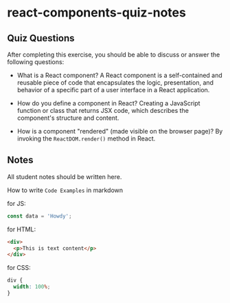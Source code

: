 # react-components-quiz-notes

## Quiz Questions

After completing this exercise, you should be able to discuss or answer the following questions:

- What is a React component?
  A React component is a self-contained and reusable piece of code that encapsulates the logic, presentation, and behavior of a specific part of a user interface in a React application.

- How do you define a component in React?
  Creating a JavaScript function or class that returns JSX code, which describes the component's structure and content.

- How is a component "rendered" (made visible on the browser page)?
  By invoking the `ReactDOM.render()` method in React.

## Notes

All student notes should be written here.

How to write `Code Examples` in markdown

for JS:

```javascript
const data = 'Howdy';
```

for HTML:

```html
<div>
  <p>This is text content</p>
</div>
```

for CSS:

```css
div {
  width: 100%;
}
```
